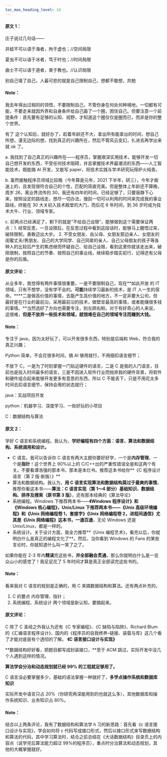 ```yaml
---
toc_max_heading_level: 14
---
```



#### 原文 1：

庄子说过几句话——

井蛙不可以语于海者，拘于虚也；//空间局限

夏虫不可以语于冰者，笃于时也；//时间局限

曲士不可以语于道者，束于教也。//认识局限

别自己墙了自己，人最可悲的就是自己限制自己，想都不敢想，共勉

#### Note：

我去年得出过相同的领悟，不要限制自己，不管你身在何处何种境地，一切都有可能，不要走来就因外界和自身条件给自己画了一个圈，困住自己。但要注意一个前提条件：首先要有足够的认知、视野，才知道这个圈仅仅是圈而已，而非是你的整个世界。

有了 这个认知后，就好办了，趁着年龄还不大，拿出所有能拿出的时间，想自己所想，漫无边际的想，找到真正的兴趣所在，然后不管风云变幻，扎进去再学出来就 ok 了。

a. 我找到了自己真正的兴趣所在——程序员，掌握艰深实用技术，能够开发一切自己想开发的东西，不受任何技术阻碍，并且掌握技术界最潮流的东西——人工智能技术，既能搞 AI 开发，又能写 paper，将技术实践与学术研究玩得炉火纯青。

b. 虽然接触程序员领域比较晚（今年算是元年，2021 下半年，研三），今年才痴迷上的，且发现很符合自己的个性，匹配的简直完美。但是整体上年龄还不算晚，周岁 26，离业界流传的 30，我还有四年的时间，已经足够了，只要我静下心来，按照设定的路线走，想尽一切办法，搜刮一切可以利用的时间来完成我的事业路线，终能在 30 大关初入技术殿堂的大门，而后花 6 年时间，到 36 岁时成为技术大牛、行业、领域专家。

c. 前两点已经满足了，剩下的就是“不给自己设限”，能够做到这个需要保证两点：1. 经常反思，一旦设限后，在反思过程中看到这段话时，能够马上醒悟过来，破除限制，勇敢迈出大步。 2. 不受女朋友、岳父母、女朋友那边亲人、女朋友的闺蜜丈夫/男朋友、自己的大学同学、自己同辈的亲人、自己父母朋友的孩子等各种人的比较后产生的焦虑继而怀疑自己、给自己设限，看到这里你就该走出来，破除限制，按照自己的节奏、按照自己的事业线，继续稳步踏实前行，记得还有父母是你的后盾。

#### 原文评论：

从业多年，我觉得有两件事情很重要。一是不要限制自己，现在**如此开放 的 IT 领域，只有不想学，没有学不会的。**可能**持续学习最新的技术，是 IT 人一生的宿命。****二是做高价值的事情，去能产生高价值的地方，不一定非要大公司，但最好是在行业的最前沿，采用最前沿的技术，做壁垒最高的事情，或者能赚很多钱的事情。**当然选好了方向也需要专注，别左顾右盼。对于有好奇心的人来说，这很难，**但是不放弃一些技术和领域，就很难在自己的领域专注而赚到大钱。**

#### Note：

专注于 java，因为太好玩了，可以开发很多东西，特别是后端和 Web，符合我的真正兴趣；

Python 简单，不会花很多时间，搞 AI 够用就行，不用细扣语言细节；

不放下 C，一是为了时刻掌握一门贴近硬件的语言，二是 C 是我的入门语言，目前也是投入时间最多的语言，三是不因进入软件行业而抛弃我的硬件背景，将软件和硬件组合起来能够开发更多有意思的东西，所以 C 不能丢下，只是不用花太多时间去扣语言细节，保持会用的状态就行；

java：实战项目开发

python：机器学习、深度学习、一些好玩的小项目

C：数据结构与算法

#### 原文 2：

学好 C 语言和系统编程。我认为，**学好编程有四个方面：语言、算法和数据结构、系统调用和设计。**

- C 语言。我可以告诉你 C 语言有两大主题你要好好学，一个是**内存管理**，一个是**指针**！这个世界上 90%以上的 C/C++出的严重性错误全是和这两个有关。不要看谭浩强的那本书，那本是本烂书。推荐这本书给你**《C 程序设计语言（第 2 版·新版）》**
- 算法和数据结构。我认为，**用 C 语言实现算法和数据结构莫过于最爽的事情**。推荐你看这本书——**算法：C 语言实现（第 1～4 部分）基础知识、数据结构、排序及搜索（原书第 3 版）**，还有那本经典的《算法导论》
- 系统编程。Windows 下推荐两本书——**《Windows 程序设计》和《Windows 核心编程》，Unix/Linux 下推荐两本书——《Unix 高级环境编程》和《Unix 网络编程卷 1，套接字》《Unix 网络编程卷 2，进程间通信》尤其是《Unix 网络编程》这本书，一通百通**，无论 Windows 还是 Unix/Linux，都是一样的。
- 系统设计。关于设计方面，我全力推荐**《Unix 编程艺术》，看完以后，你就明白什么是真正的编程文化了**。然后，当你看到 Windows 的 Fans 的某些言论时，你就知道什么叫一笑了之了。
  
如果你能在 2-3 年内**精读**完这些书，**并全部融会贯通**，那么你就明白什么是一览众山小的感觉了！我足足花了 5 年时间才算是真正全部读完这些书的。

#### Note：

看来我对 C 语言的规划是正确的，用 C 来搞数据结构和算法。还有两点补充的，

1. C 的要点 内存管理、指针； 
2. 系统编程、系统设计 两个领域是新认知，要搞起来。

#### 原文评论：
C 除了 C 圣经之外我认为还有《C 专家编程》、《C 缺陷与陷阱》、Richard Blum 的《汇编语言程序设计》、国内的《程序员的自我修养–链接、装载与库》这几个看了才能对底层有个透彻的了解。
**《C 语言接口设计与实现》**

**数据结构好好看，把题目都写成封装接口，**至于 ACM 跳过，实际开发中没几个人遇到这样的情况。

**算法学会分治和动态规划就已经 99% 的工程就足够用了。**

C 语言没必要掌握多少，基础的语法掌握一种就好了，**多学点操作系统和数据库知识**

实际开发中语言只占 20%（你研究再深能用到的也就这么多），其他数据库和操作系统知识、业务知识占 80%。

#### Note：
结合以上两条评论，我有了数据结构和算法学 h 习的新思路：首先看《c 语言接口设计与实现》，学会如何将 c 代码写成接口形式，然后以接口形式来写数据结构和算法的代码，其中学习算法时，结合之前总结在《大话数据结构》目录页上的内容点（说学完后算法能力超过 99%的程序员），重点时分治算法和动态规划，其他的大概掌握就好。
